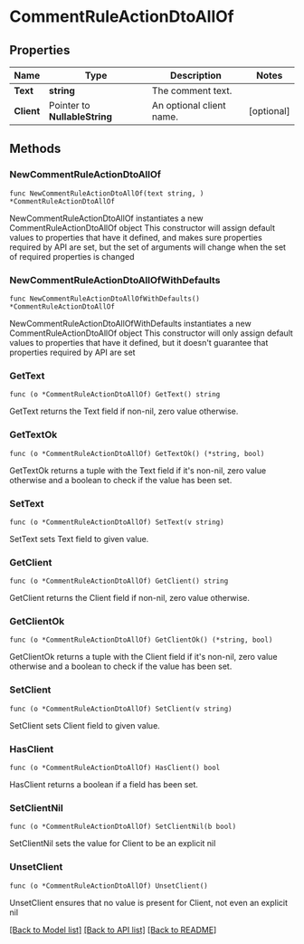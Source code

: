 # CommentRuleActionDtoAllOf

## Properties

Name | Type | Description | Notes
------------ | ------------- | ------------- | -------------
**Text** | **string** | The comment text. | 
**Client** | Pointer to **NullableString** | An optional client name. | [optional] 

## Methods

### NewCommentRuleActionDtoAllOf

`func NewCommentRuleActionDtoAllOf(text string, ) *CommentRuleActionDtoAllOf`

NewCommentRuleActionDtoAllOf instantiates a new CommentRuleActionDtoAllOf object
This constructor will assign default values to properties that have it defined,
and makes sure properties required by API are set, but the set of arguments
will change when the set of required properties is changed

### NewCommentRuleActionDtoAllOfWithDefaults

`func NewCommentRuleActionDtoAllOfWithDefaults() *CommentRuleActionDtoAllOf`

NewCommentRuleActionDtoAllOfWithDefaults instantiates a new CommentRuleActionDtoAllOf object
This constructor will only assign default values to properties that have it defined,
but it doesn't guarantee that properties required by API are set

### GetText

`func (o *CommentRuleActionDtoAllOf) GetText() string`

GetText returns the Text field if non-nil, zero value otherwise.

### GetTextOk

`func (o *CommentRuleActionDtoAllOf) GetTextOk() (*string, bool)`

GetTextOk returns a tuple with the Text field if it's non-nil, zero value otherwise
and a boolean to check if the value has been set.

### SetText

`func (o *CommentRuleActionDtoAllOf) SetText(v string)`

SetText sets Text field to given value.


### GetClient

`func (o *CommentRuleActionDtoAllOf) GetClient() string`

GetClient returns the Client field if non-nil, zero value otherwise.

### GetClientOk

`func (o *CommentRuleActionDtoAllOf) GetClientOk() (*string, bool)`

GetClientOk returns a tuple with the Client field if it's non-nil, zero value otherwise
and a boolean to check if the value has been set.

### SetClient

`func (o *CommentRuleActionDtoAllOf) SetClient(v string)`

SetClient sets Client field to given value.

### HasClient

`func (o *CommentRuleActionDtoAllOf) HasClient() bool`

HasClient returns a boolean if a field has been set.

### SetClientNil

`func (o *CommentRuleActionDtoAllOf) SetClientNil(b bool)`

 SetClientNil sets the value for Client to be an explicit nil

### UnsetClient
`func (o *CommentRuleActionDtoAllOf) UnsetClient()`

UnsetClient ensures that no value is present for Client, not even an explicit nil

[[Back to Model list]](../README.md#documentation-for-models) [[Back to API list]](../README.md#documentation-for-api-endpoints) [[Back to README]](../README.md)


